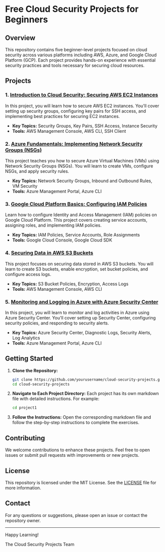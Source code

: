 # Free Cloud Security Projects for Beginners

## Overview

This repository contains five beginner-level projects focused on cloud security across various platforms including AWS, Azure, and Google Cloud Platform (GCP). Each project provides hands-on experience with essential security practices and tools necessary for securing cloud resources.

## Projects

### 1. [Introduction to Cloud Security: Securing AWS EC2 Instances](https://github.com/0xrajneesh/Cloud-Security-Projects-For-Beginners/blob/main/Project-1-Securing-AWS-EC2-Instances.md)

In this project, you will learn how to secure AWS EC2 instances. You'll cover setting up security groups, configuring key pairs for SSH access, and implementing best practices for securing EC2 instances.

- **Key Topics:** Security Groups, Key Pairs, SSH Access, Instance Security
- **Tools:** AWS Management Console, AWS CLI, SSH Client

### 2. [Azure Fundamentals: Implementing Network Security Groups (NSGs)](project2.md)

This project teaches you how to secure Azure Virtual Machines (VMs) using Network Security Groups (NSGs). You will learn to create VMs, configure NSGs, and apply security rules.

- **Key Topics:** Network Security Groups, Inbound and Outbound Rules, VM Security
- **Tools:** Azure Management Portal, Azure CLI

### 3. [Google Cloud Platform Basics: Configuring IAM Policies](project3.md)

Learn how to configure Identity and Access Management (IAM) policies on Google Cloud Platform. This project covers creating service accounts, assigning roles, and implementing IAM policies.

- **Key Topics:** IAM Policies, Service Accounts, Role Assignments
- **Tools:** Google Cloud Console, Google Cloud SDK

### 4. [Securing Data in AWS S3 Buckets](project4.md)

This project focuses on securing data stored in AWS S3 buckets. You will learn to create S3 buckets, enable encryption, set bucket policies, and configure access logs.

- **Key Topics:** S3 Bucket Policies, Encryption, Access Logs
- **Tools:** AWS Management Console, AWS CLI

### 5. [Monitoring and Logging in Azure with Azure Security Center](project5.md)

In this project, you will learn to monitor and log activities in Azure using Azure Security Center. You'll cover setting up Security Center, configuring security policies, and responding to security alerts.

- **Key Topics:** Azure Security Center, Diagnostic Logs, Security Alerts, Log Analytics
- **Tools:** Azure Management Portal, Azure CLI

## Getting Started

1. **Clone the Repository:**
    ```bash
    git clone https://github.com/yourusername/cloud-security-projects.git
    cd cloud-security-projects
    ```

2. **Navigate to Each Project Directory:**
    Each project has its own markdown file with detailed instructions. For example:
    ```bash
    cd project1
    ```

3. **Follow the Instructions:**
    Open the corresponding markdown file and follow the step-by-step instructions to complete the exercises.

## Contributing

We welcome contributions to enhance these projects. Feel free to open issues or submit pull requests with improvements or new projects.

## License

This repository is licensed under the MIT License. See the [LICENSE](LICENSE) file for more information.

## Contact

For any questions or suggestions, please open an issue or contact the repository owner.

---

Happy Learning!

The Cloud Security Projects Team

